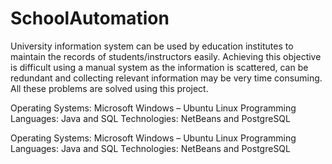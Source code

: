 # SchoolAutomation
 University information system can be used by education institutes to maintain the records of students/instructors easily. Achieving this objective is difficult using a manual system as the information is scattered, can be redundant and collecting relevant information may be very time consuming. All these problems are solved using this project.

Operating Systems: Microsoft Windows – Ubuntu Linux
Programming Languages: Java and SQL
Technologies: NetBeans and PostgreSQL

Operating Systems: Microsoft Windows – Ubuntu Linux
Programming Languages: Java and SQL
Technologies: NetBeans and PostgreSQL

